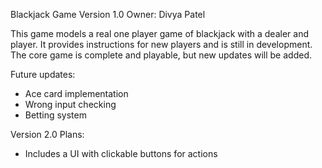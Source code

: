 Blackjack Game Version 1.0 
Owner: Divya Patel

This game models a real one player game of blackjack with a dealer and player.
It provides instructions for new players and is still in development. The core game is complete and playable, but new updates will be added.

Future updates:
- Ace card implementation 
- Wrong input checking
- Betting system

Version 2.0 Plans:
- Includes a UI with clickable buttons for actions

